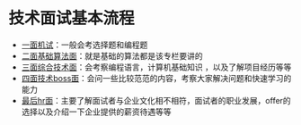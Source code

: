 # 技术面试基本流程



- [一面机试](# )：一般会考选择题和编程题
- [二面基础算法面](# )：就是基础的算法都是该专栏要讲的
- [三面综合技术面](# )：会考察编程语言，计算机基础知识 ，以及了解项目经历等等
- [四面技术boss面](# )：会问一些比较范范的内容，考察大家解决问题和快速学习的能力
- [最后hr面](# )：主要了解面试者与企业文化相不相符，面试者的职业发展，offer的选择以及介绍一下企业提供的薪资待遇等等

